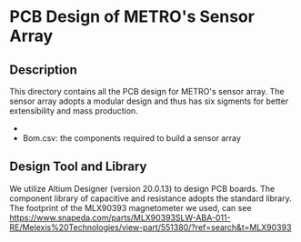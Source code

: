 # PCB Design of METRO's Sensor Array


## Description
This directory contains all the PCB design for METRO's sensor array.
The sensor array adopts a modular design and thus has six sigments for better extensibility and mass production.

- 
- Bom.csv: the components required to build a sensor array


## Design Tool and Library
We utilize Altium Designer (version 20.0.13) to design PCB boards.
The component library of capacitive and resistance adopts the standard library.
The footprint of the MLX90393 magnetometer we used, can see https://www.snapeda.com/parts/MLX90393SLW-ABA-011-RE/Melexis%20Technologies/view-part/551380/?ref=search&t=MLX90393
